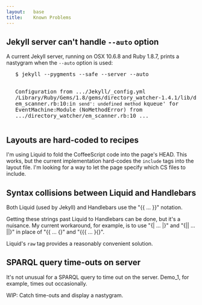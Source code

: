 ```yaml
---
layout:   base
title:    Known Problems
---
```


## Jekyll server can't handle `--auto` option

A current Jekyll server, running on OSX 10.6.8 and Ruby 1.8.7,
prints a nastygram when the `--auto` option is used:

<ul><pre>
$ jekyll --pygments --safe --server --auto

Configuration from .../Jekyll/_config.yml
/Library/Ruby/Gems/1.8/gems/directory_watcher-1.4.1/lib/directory_watcher/
  em_scanner.rb:10:in `send':
    undefined method `kqueue' for EventMachine:Module (NoMethodError)
  from .../directory_watcher/em_scanner.rb:10
  ...
</pre></ul>


## Layouts are hard-coded to recipes

I'm using Liquid to fold the CoffeeScript code into the page's HEAD.
This works, but the current implementation hard-codes the `include` tags
into the layout file.
I'm looking for a way to let the page specify which CS files to include.


## Syntax collisions between Liquid and Handlebars

Both Liquid (used by Jekyll) and Handlebars
use the "{&#123; ... &#125;}" notation.

Getting these strings past Liquid to Handlebars can be done,
but it's a nuisance.
My current workaround, for example,
is to use "{| ... |}" and "{|| ... ||}"
in place of "{&#123; ... &#123;}" and "{&#123;{ ... }&#123;}".

Liquid's `raw` tag provides a reasonably convenient solution.


## SPARQL query time-outs on server

It's not unusual for a SPARQL query to time out on the server.
Demo_1, for example, times out occasionally.

WIP: Catch time-outs and display a nastygram.
